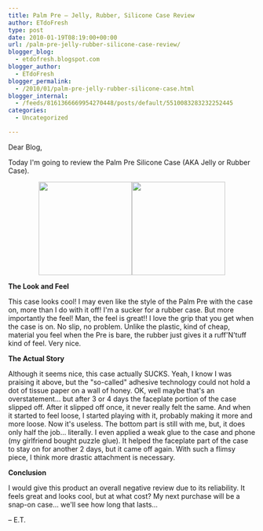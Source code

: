 ```yaml
---
title: Palm Pre – Jelly, Rubber, Silicone Case Review
author: ETdoFresh
type: post
date: 2010-01-19T08:19:00+00:00
url: /palm-pre-jelly-rubber-silicone-case-review/
blogger_blog:
  - etdofresh.blogspot.com
blogger_author:
  - ETdoFresh
blogger_permalink:
  - /2010/01/palm-pre-jelly-rubber-silicone-case.html
blogger_internal:
  - /feeds/8161366669954270448/posts/default/5510083283232252445
categories:
  - Uncategorized

---
```

Dear Blog,

Today I'm going to review the Palm Pre Silicone Case (AKA Jelly or Rubber Case).

<p align="center">
  <a href="http://lh3.ggpht.com/_yEPuIWl8ybE/S1Vrf1BCQ7I/AAAAAAAABAo/1gTYE_snqyg/s1600/IMG_7976.JPG"><img src="http://lh3.ggpht.com/_yEPuIWl8ybE/S1Vrf1BCQ7I/AAAAAAAABAo/1gTYE_snqyg/s288/IMG_7976.JPG" width="190" /></a><a href="http://lh3.ggpht.com/_yEPuIWl8ybE/S1VrgXV4h-I/AAAAAAAABAs/D5bk0YTT2Pg/s1600/IMG_7975.JPG"><img src="http://lh3.ggpht.com/_yEPuIWl8ybE/S1VrgXV4h-I/AAAAAAAABAs/D5bk0YTT2Pg/s288/IMG_7975.JPG" width="190" /></a>
</p>

**The Look and Feel**

This case looks cool! I may even like the style of the Palm Pre with the case on, more than I do with it off! I'm a sucker for a rubber case. But more importantly the feel! Man, the feel is great!! I love the grip that you get when the case is on. No slip, no problem. Unlike the plastic, kind of cheap, material you feel when the Pre is bare, the rubber just gives it a ruff'N'tuff kind of feel. Very nice.

**The Actual Story**

Although it seems nice, this case actually SUCKS. Yeah, I know I was praising it above, but the "so-called" adhesive technology could not hold a dot of tissue paper on a wall of honey. OK, well maybe that's an overstatement... but after 3 or 4 days the faceplate portion of the case slipped off. After it slipped off once, it never really felt the same. And when it started to feel loose, I started playing with it, probably making it more and more loose. Now it's useless. The bottom part is still with me, but, it does only half the job... literally. I even applied a weak glue to the case and phone (my girlfriend bought puzzle glue). It helped the faceplate part of the case to stay on for another 2 days, but it came off again. With such a flimsy piece, I think more drastic attachment is necessary.

**Conclusion**

I would give this product an overall negative review due to its reliability. It feels great and looks cool, but at what cost? My next purchase will be a snap-on case... we'll see how long that lasts...

– E.T.